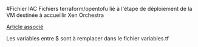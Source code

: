 #Fichier IAC Fichiers terraform/opentofu lié à l'étape de déploiement de la VM destinée à accueillir Xen Orchestra

[Article associé](https://www.myprivatelab.tech/xcp_lab_installation)

Les variables entre $ sont à remplacer dans le fichier variables.tf